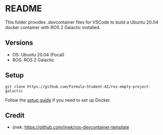 # README

This folder provides .devcontainer files for VSCode to build a Ubuntu 20.04 docker container with ROS 2 Galactic installed.

## Versions
- OS: Ubuntu 20.04 (Focal)
- ROS: ROS 2 Galactic

## Setup

```
git clone https://github.com/Formula-Student-AI/ros-empty-project-galactic
```

Follow the [setup guide](https://bristol-fsai.notion.site/Guides-11c29866e62680b3a193ee29496b3f37) if you need to set up Docker.

## Credit
- ijnek: https://github.com/ijnek/ros-devcontainer-template
